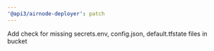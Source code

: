 ```yaml
---
'@api3/airnode-deployer': patch
---
```


Add check for missing secrets.env, config.json, default.tfstate files in bucket
